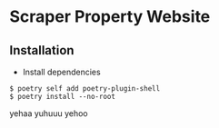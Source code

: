 # Scraper Property Website

## Installation

- Install dependencies

```
$ poetry self add poetry-plugin-shell
$ poetry install --no-root
```
yehaa
yuhuuu
yehoo
